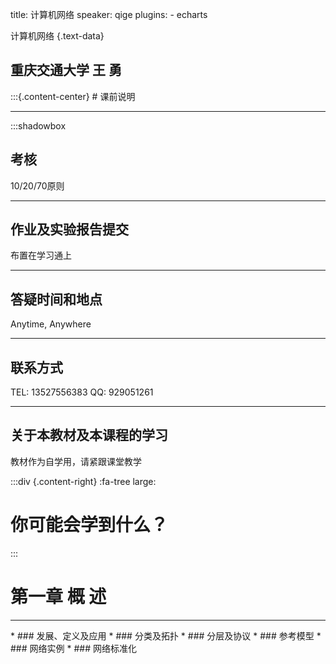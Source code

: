 title: 计算机网络
speaker: qige
plugins:
    - echarts

<slide class="bg-black aligncenter" image="https://source.unsplash.com/n9WPPWiPPJw/ .anim">
计算机网络 {.text-data}

<br>

## 重庆交通大学 王 勇

<slide class="bg-black slide-top" image="1-network.jpg .black">
:::{.content-center}
# 课前说明

---


:::shadowbox
## 考核

10/20/70原则

---
## 作业及实验报告提交

布置在学习通上

---
## 答疑时间和地点

Anytime, Anywhere

---
## 联系方式

TEL: 13527556383 QQ: 929051261

---
## 关于本教材及本课程的学习

教材作为自学用，请紧跟课堂教学

<slide class="bg-black slide-bottom" image="https://source.unsplash.com/RSOxw9X-suY/ .light">

:::div {.content-right}
:fa-tree large:
# 你可能会学到什么？
:::

<slide class="aligncenter bg-apple">

# 第一章 概 述
<hr>
* ### 发展、定义及应用
* ### 分类及拓扑
* ### 分层及协议
* ### 参考模型
* ### 网络实例
* ### 网络标准化
